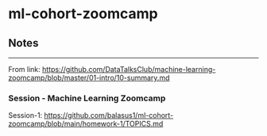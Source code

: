 # ml-cohort-zoomcamp

## Notes
---
From link: https://github.com/DataTalksClub/machine-learning-zoomcamp/blob/master/01-intro/10-summary.md

### Session - Machine Learning Zoomcamp

Session-1: https://github.com/balasus1/ml-cohort-zoomcamp/blob/main/homework-1/TOPICS.md